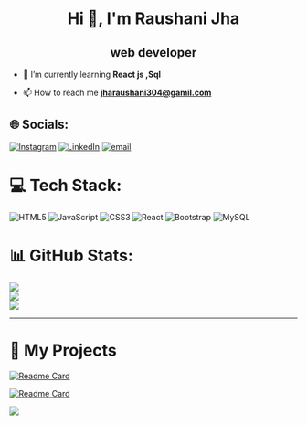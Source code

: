 <h1 align="center">Hi 👋, I'm Raushani Jha</h1>
<h2 align="center">web developer</h2>

- 🌱 I’m currently learning **React js ,Sql**

- 📫 How to reach me **jharaushani304@gamil.com**
## 🌐 Socials:
[![Instagram](https://img.shields.io/badge/Instagram-%23E4405F.svg?logo=Instagram&logoColor=white)](https://instagram.com/raushani_jha0) [![LinkedIn](https://img.shields.io/badge/LinkedIn-%230077B5.svg?logo=linkedin&logoColor=white)](https://linkedin.com/in/raushani-jha-025705311) [![email](https://img.shields.io/badge/Email-D14836?logo=gmail&logoColor=white)](mailto:jharaushani304@gmail.com) 

# 💻 Tech Stack:
![HTML5](https://img.shields.io/badge/html5-%23E34F26.svg?style=for-the-badge&logo=html5&logoColor=white) ![JavaScript](https://img.shields.io/badge/javascript-%23323330.svg?style=for-the-badge&logo=javascript&logoColor=%23F7DF1E) ![CSS3](https://img.shields.io/badge/css3-%231572B6.svg?style=for-the-badge&logo=css3&logoColor=white) ![React](https://img.shields.io/badge/react-%2320232a.svg?style=for-the-badge&logo=react&logoColor=%2361DAFB) ![Bootstrap](https://img.shields.io/badge/bootstrap-%238511FA.svg?style=for-the-badge&logo=bootstrap&logoColor=white) ![MySQL](https://img.shields.io/badge/mysql-4479A1.svg?style=for-the-badge&logo=mysql&logoColor=white)
# 📊 GitHub Stats:
![](https://github-readme-stats.vercel.app/api?username=raushni1122&theme=dark&hide_border=false&include_all_commits=false&count_private=false)<br/>
![](https://nirzak-streak-stats.vercel.app/?user=raushni1122&theme=dark&hide_border=false)<br/>
![](https://github-readme-stats.vercel.app/api/top-langs/?username=raushni1122&theme=dark&hide_border=false&include_all_commits=false&count_private=false&layout=compact)

---
# 🚀 My Projects

[![Readme Card](https://github-readme-stats.vercel.app/api/pin/?username=raushni1122&repo=collage-web&theme=dark)](https://github.com/raushni1122/collage-web)

[![Readme Card](https://github-readme-stats.vercel.app/api/pin/?username=raushni1122&repo=education&theme=dark)](https://github.com/raushni1122/education)


[![](https://visitcount.itsvg.in/api?id=raushni1122&icon=0&color=0)](https://visitcount.itsvg.in)

<!-- Proudly created with GPRM ( https://gprm.itsvg.in ) -->
